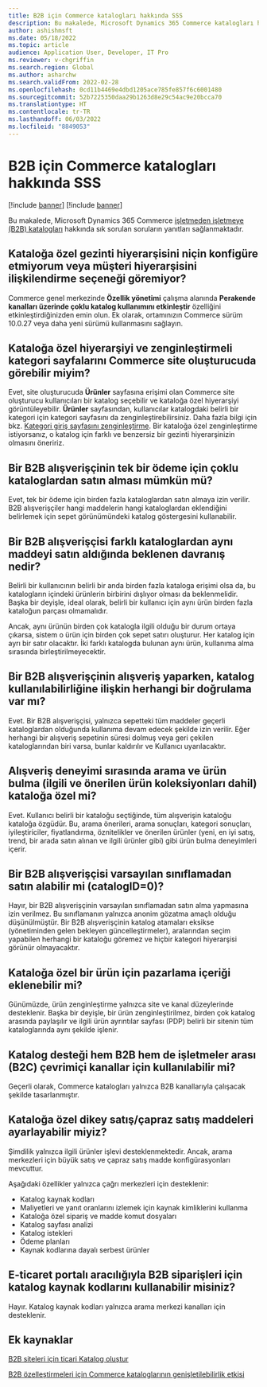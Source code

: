 ```yaml
---
title: B2B için Commerce katalogları hakkında SSS
description: Bu makalede, Microsoft Dynamics 365 Commerce katalogları hakkında sık sorulan soruların yanıtları sağlanmaktadır.
author: ashishmsft
ms.date: 05/18/2022
ms.topic: article
audience: Application User, Developer, IT Pro
ms.reviewer: v-chgriffin
ms.search.region: Global
ms.author: asharchw
ms.search.validFrom: 2022-02-28
ms.openlocfilehash: 0cd11b4469e4dbd1205ace785fe857f6c6001480
ms.sourcegitcommit: 52b7225350daa29b1263d8e29c54ac9e20bcca70
ms.translationtype: HT
ms.contentlocale: tr-TR
ms.lasthandoff: 06/03/2022
ms.locfileid: "8849053"
---
```

# <a name="commerce-catalogs-for-b2b-faq"></a>B2B için Commerce katalogları hakkında SSS

[!include [banner](includes/banner.md)]
[!include [banner](includes/preview-banner.md)]

Bu makalede, Microsoft Dynamics 365 Commerce [işletmeden işletmeye (B2B) katalogları](catalogs-b2b-sites.md) hakkında sık sorulan soruların yanıtları sağlanmaktadır.

## <a name="why-cant-i-configure-a-catalog-specific-navigation-hierarchy-or-see-an-option-to-associate-a-customer-hierarchy"></a>Kataloğa özel gezinti hiyerarşisini niçin konfigüre etmiyorum veya müşteri hiyerarşisini ilişkilendirme seçeneği göremiyor?

Commerce genel merkezinde **Özellik yönetimi** çalışma alanında **Perakende kanalları üzerinde çoklu katalog kullanımını etkinleştir** özelliğini etkinleştirdiğinizden emin olun. Ek olarak, ortamınızın Commerce sürüm 10.0.27 veya daha yeni sürümü kullanmasını sağlayın.

## <a name="can-i-view-the-catalog-specific-hierarchy-and-enrich-category-pages-in-commerce-site-builder"></a>Kataloğa özel hiyerarşiyi ve zenginleştirmeli kategori sayfalarını Commerce site oluşturucuda görebilir miyim?

Evet, site oluşturucuda **Ürünler** sayfasına erişimi olan Commerce site oluşturucu kullanıcıları bir katalog seçebilir ve kataloğa özel hiyerarşiyi görüntüleyebilir. **Ürünler** sayfasından, kullanıcılar katalogdaki belirli bir kategori için kategori sayfasını da zenginleştirebilirsiniz. Daha fazla bilgi için bkz. [Kategori giriş sayfasını zenginleştirme](enrich-category-page.md). Bir kataloğa özel zenginleştirme istiyorsanız, o katalog için farklı ve benzersiz bir gezinti hiyerarşinizin olmasını öneririz.

## <a name="can-a-b2b-shopper-purchase-from-multiple-catalogs-in-a-single-checkout"></a>Bir B2B alışverişçinin tek bir ödeme için çoklu kataloglardan satın alması mümkün mü?

Evet, tek bir ödeme için birden fazla kataloglardan satın almaya izin verilir. B2B alışverişçiler hangi maddelerin hangi kataloglardan eklendiğini belirlemek için sepet görünümündeki katalog göstergesini kullanabilir.

## <a name="if-a-b2b-shopper-purchases-the-same-item-from-different-catalogs-what-is-the-expected-behavior"></a>Bir B2B alışverişçisi farklı kataloglardan aynı maddeyi satın aldığında beklenen davranış nedir?

Belirli bir kullanıcının belirli bir anda birden fazla kataloga erişimi olsa da, bu katalogların içindeki ürünlerin birbirini dışlıyor olması da beklenmelidir. Başka bir deyişle, ideal olarak, belirli bir kullanıcı için aynı ürün birden fazla kataloğun parçası olmamalıdır.

Ancak, aynı ürünün birden çok katalogla ilgili olduğu bir durum ortaya çıkarsa, sistem o ürün için birden çok sepet satırı oluşturur. Her katalog için ayrı bir satır olacaktır. İki farklı katalogda bulunan aynı ürün, kullanıma alma sırasında birleştirilmeyecektir.

## <a name="when-a-b2b-shopper-is-shopping-is-there-any-validation-for-catalog-availability"></a>Bir B2B alışverişçinin alışveriş yaparken, katalog kullanılabilirliğine ilişkin herhangi bir doğrulama var mı?

Evet. Bir B2B alışverişçisi, yalnızca sepetteki tüm maddeler geçerli kataloglardan olduğunda kullanıma devam edecek şekilde izin verilir. Eğer herhangi bir alışveriş sepetinin süresi dolmuş veya geri çekilen kataloglarından biri varsa, bunlar kaldırılır ve Kullanıcı uyarılacaktır.

## <a name="during-the-shopping-experience-are-search-and-product-discovery-including-related-and-recommended-product-collections-catalog-specific"></a>Alışveriş deneyimi sırasında arama ve ürün bulma (ilgili ve önerilen ürün koleksiyonları dahil) kataloğa özel mi?

Evet. Kullanıcı belirli bir kataloğu seçtiğinde, tüm alışverişin kataloğu kataloğa özgüdür. Bu, arama önerileri, arama sonuçları, kategori sonuçları, iyileştiriciler, fiyatlandırma, öznitelikler ve önerilen ürünler (yeni, en iyi satış, trend, bir arada satın alınan ve ilgili ürünler gibi) gibi ürün bulma deneyimleri içerir.

## <a name="can-a-b2b-shopper-purchase-from-the-default-assortment-catalogid0"></a>Bir B2B alışverişçisi varsayılan sınıflamadan satın alabilir mi (catalogID=0)?

Hayır, bir B2B alışverişçinin varsayılan sınıflamadan satın alma yapmasına izin verilmez. Bu sınıflamanın yalnızca anonim gözatma amaçlı olduğu düşünülmüştür. Bir B2B alışverişçinin katalog atamaları eksikse (yönetiminden gelen bekleyen güncelleştirmeler), aralarından seçim yapabilen herhangi bir kataloğu göremez ve hiçbir kategori hiyerarşisi görünür olmayacaktır.

## <a name="can-marketing-content-be-curated-for-a-product-that-is-specific-to-a-catalog"></a>Kataloğa özel bir ürün için pazarlama içeriği eklenebilir mi?

Günümüzde, ürün zenginleştirme yalnızca site ve kanal düzeylerinde desteklenir. Başka bir deyişle, bir ürün zenginleştirilmez, birden çok katalog arasında paylaşılır ve ilgili ürün ayrıntılar sayfası (PDP) belirli bir sitenin tüm kataloglarında aynı şekilde işlenir.

## <a name="is-catalog-support-available-for-both-b2b-and-business-to-consumer-b2c-online-channels"></a>Katalog desteği hem B2B hem de işletmeler arası (B2C) çevrimiçi kanallar için kullanılabilir mi?

Geçerli olarak, Commerce katalogları yalnızca B2B kanallarıyla çalışacak şekilde tasarlanmıştır.

## <a name="can-we-set-up-catalog-specific-upsellcross-sell-items"></a>Kataloğa özel dikey satış/çapraz satış maddeleri ayarlayabilir miyiz?

Şimdilik yalnızca ilgili ürünler işlevi desteklenmektedir. Ancak, arama merkezleri için büyük satış ve çapraz satış madde konfigürasyonları mevcuttur.

Aşağıdaki özellikler yalnızca çağrı merkezleri için desteklenir:

- Katalog kaynak kodları
- Maliyetleri ve yanıt oranlarını izlemek için kaynak kimliklerini kullanma
- Kataloğa özel sipariş ve madde komut dosyaları
- Katalog sayfası analizi
- Katalog istekleri
- Ödeme planları
- Kaynak kodlarına dayalı serbest ürünler

## <a name="can-we-use-catalog-source-codes-for-b2b-orders-through-the-e-commerce-portal"></a>E-ticaret portalı aracılığıyla B2B siparişleri için katalog kaynak kodlarını kullanabilir misiniz?

Hayır. Katalog kaynak kodları yalnızca arama merkezi kanalları için desteklenir.

## <a name="additional-resources"></a>Ek kaynaklar

[B2B siteleri için ticari Katalog oluştur](catalogs-b2b-sites.md)

[B2B özelleştirmeleri için Commerce kataloglarının genişletilebilirlik etkisi](catalogs-b2b-sites-dev.md)
